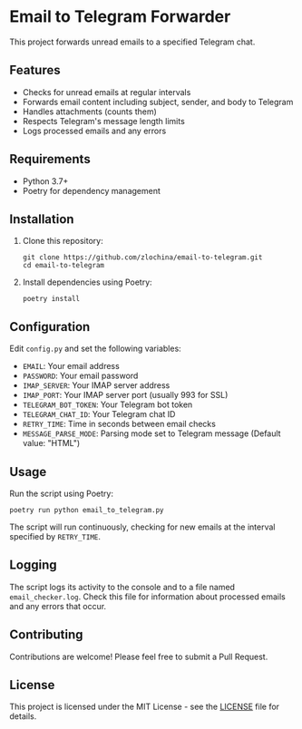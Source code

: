 # Email to Telegram Forwarder

This project forwards unread emails to a specified Telegram chat.

## Features

- Checks for unread emails at regular intervals
- Forwards email content including subject, sender, and body to Telegram
- Handles attachments (counts them)
- Respects Telegram's message length limits
- Logs processed emails and any errors

## Requirements

- Python 3.7+
- Poetry for dependency management

## Installation

1. Clone this repository:
   ```
   git clone https://github.com/zlochina/email-to-telegram.git
   cd email-to-telegram
   ```

2. Install dependencies using Poetry:
   ```
   poetry install
   ```

## Configuration

Edit `config.py` and set the following variables:

- `EMAIL`: Your email address
- `PASSWORD`: Your email password
- `IMAP_SERVER`: Your IMAP server address
- `IMAP_PORT`: Your IMAP server port (usually 993 for SSL)
- `TELEGRAM_BOT_TOKEN`: Your Telegram bot token
- `TELEGRAM_CHAT_ID`: Your Telegram chat ID
- `RETRY_TIME`: Time in seconds between email checks
- `MESSAGE_PARSE_MODE`: Parsing mode set to Telegram message (Default value: "HTML")

## Usage

Run the script using Poetry:

```
poetry run python email_to_telegram.py
```

The script will run continuously, checking for new emails at the interval specified by `RETRY_TIME`.

## Logging

The script logs its activity to the console and to a file named `email_checker.log`. Check this file for information about processed emails and any errors that occur.

## Contributing

Contributions are welcome! Please feel free to submit a Pull Request.

## License

This project is licensed under the MIT License - see the [LICENSE](LICENSE) file for details.
